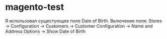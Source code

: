 # magento-test
Я использовал сущестующее поле Date of Birth. 
Включение поля:
Stores -> Configuration -> Customers -> Customer Configuration -> Name and Address Options -> Show Date of Birth
